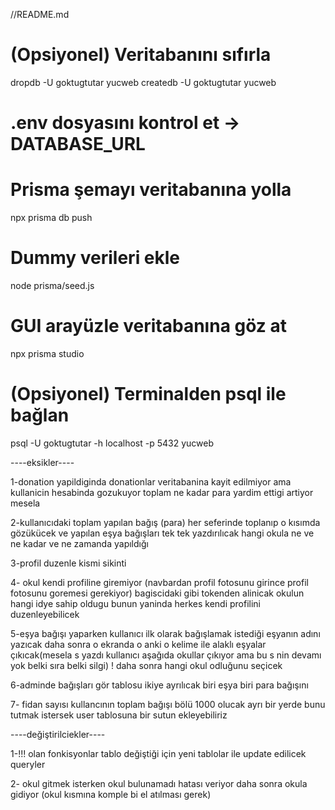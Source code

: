 //README.md

# (Opsiyonel) Veritabanını sıfırla
dropdb -U goktugtutar yucweb
createdb -U goktugtutar yucweb

# .env dosyasını kontrol et → DATABASE_URL

# Prisma şemayı veritabanına yolla
npx prisma db push

# Dummy verileri ekle
node prisma/seed.js

# GUI arayüzle veritabanına göz at
npx prisma studio

# (Opsiyonel) Terminalden psql ile bağlan
psql -U goktugtutar -h localhost -p 5432 yucweb


----eksikler----

1-donation yapildiginda donationlar veritabanina kayit edilmiyor ama kullanicin hesabinda gozukuyor toplam ne kadar para yardim ettigi artiyor mesela

2-kullanıcıdaki toplam yapılan bağış (para) her seferinde toplanıp o kısımda gözükücek ve yapılan eşya bağışları tek tek yazdırılıcak hangi okula ne ve ne kadar ve ne zamanda yapıldığı

3-profil duzenle kismi sikinti

4- okul kendi profiline giremiyor (navbardan profil fotosunu girince profil fotosunu goremesi gerekiyor) bagiscidaki gibi tokenden alinicak okulun hangi idye sahip oldugu bunun yaninda herkes kendi profilini duzenleyebilicek

5-eşya bağışı yaparken kullanıcı ilk olarak bağışlamak istediği eşyanın adını yazıcak daha sonra o ekranda o anki o kelime ile alaklı eşyalar çıkıcak(mesela s yazdı kullanıcı aşağıda okullar çıkıyor ama bu s nin devamı yok belki sıra belki silgi) ! daha sonra hangi okul odluğunu seçicek

6-adminde bağışları gör tablosu ikiye ayrılıcak biri eşya biri para bağışını 

7- fidan sayısı kullancının toplam bağışı bölü 1000 olucak ayrı bir yerde bunu tutmak istersek user tablosuna bir sutun ekleyebiliriz

----değiştirilciekler----

1-!!! olan fonkisyonlar tablo değiştiği için yeni tablolar ile update edilicek queryler

2- okul gitmek isterken okul bulunamadı hatası veriyor daha sonra okula gidiyor (okul kısmına komple bi el atılması gerek)